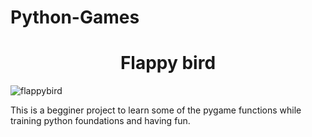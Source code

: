 # Python-Games
<H1 align="center">Flappy bird </H1>



![flappybird](https://github.com/Guilhermertp/Python-Games/assets/80826962/fcbf1f6b-345b-4e80-abf0-d0d187ffe5e3?width=10&height=10)



This is a begginer project to learn some
of the pygame functions while training python foundations
and having fun.

